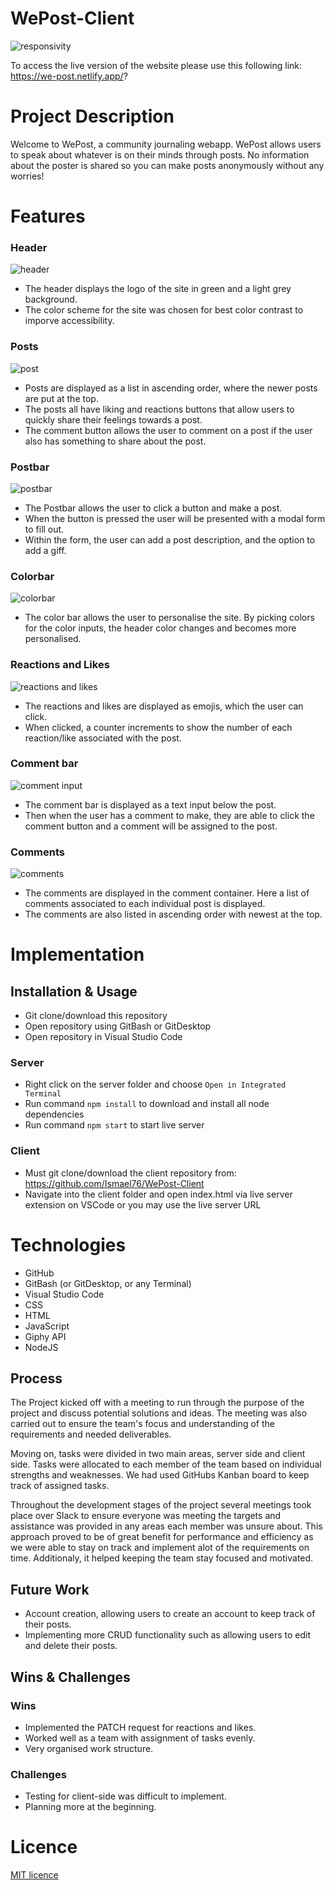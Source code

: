 # WePost-Client
![responsivity](./images/responsive.png)

To access the live version of the website please use this following link: https://we-post.netlify.app/?

# Project Description

Welcome to WePost, a community journaling webapp. WePost allows users to speak about whatever is on their minds through posts. No information about the poster is shared so you can make posts anonymously without any worries!

# Features

### Header
![header](./images/header.png)

- The header displays the logo of the site in green and a light grey background.
- The color scheme for the site was chosen for best color contrast to imporve accessibility.

### Posts 
![post](./images/post.png)

- Posts are displayed as a list in ascending order, where the newer posts are put at the top.
- The posts all have liking and reactions buttons that allow users to quickly share their feelings towards a post.
- The comment button allows the user to comment on a post if the user also has something to share about the post. 

### Postbar 
![postbar](./images/postbar.png) 

- The Postbar allows the user to click a button and make a post.
- When the button is pressed the user will be presented with a modal form to fill out.
- Within the form, the user can add a post description, and the option to add a giff.

### Colorbar
![colorbar](./images/color.png)

- The color bar allows the user to personalise the site. By picking colors for the color inputs, the header color changes and becomes more personalised.

### Reactions and Likes
![reactions and likes](./images/reactions.png)

- The reactions and likes are displayed as emojis, which the user can click. 
- When clicked, a counter increments to show the number of each reaction/like associated with the post.

### Comment bar
![comment input](./images/commentbar.png)

- The comment bar is displayed as a text input below the post.
- Then when the user has a comment to make, they are able to click the comment button and a comment will be assigned to the post.

### Comments
![comments](./images/comments.png)

- The comments are displayed in the comment container. Here a list of comments associated to each individual post is displayed.
- The comments are also listed in ascending order with newest at the top.

# Implementation

## Installation & Usage

- Git clone/download this repository
- Open repository using GitBash or GitDesktop
- Open repository in Visual Studio Code

### Server

- Right click on the server folder and choose `Open in Integrated Terminal`
- Run command `npm install` to download and install all node dependencies
- Run command `npm start` to start live server

### Client

- Must git clone/download the client repository from: https://github.com/Ismael76/WePost-Client
- Navigate into the client folder and open index.html via live server extension on VSCode or you may use the live server URL

# Technologies

- GitHub
- GitBash (or GitDesktop, or any Terminal)
- Visual Studio Code
- CSS
- HTML
- JavaScript
- Giphy API
- NodeJS

## Process

The Project kicked off with a meeting to run through the purpose of the project and discuss potential solutions and ideas. The meeting was also carried out to ensure the team's focus and understanding of the requirements and needed deliverables.

Moving on, tasks were divided in two main areas, server side and client side. Tasks were allocated to each member of the team based on individual strengths and weaknesses. We had used GitHubs Kanban board to keep track of assigned tasks.

Throughout the development stages of the project several meetings took place over Slack to ensure everyone was meeting the targets and assistance was provided in any areas each member was unsure about. This approach proved to be of great benefit for performance and efficiency as we were able to stay on track and implement alot of the requirements on time. Additionaly, it helped keeping the team stay focused and motivated.

## Future Work

- Account creation, allowing users to create an account to keep track of their posts.
- Implementing more CRUD functionality such as allowing users to edit and delete their posts.

## Wins & Challenges

### Wins

- Implemented the PATCH request for reactions and likes.
- Worked well as a team with assignment of tasks evenly. 
- Very organised work structure.

### Challenges

- Testing for client-side was difficult to implement.
- Planning more at the beginning.


# Licence

[MIT licence](https://opensource.org/licenses/mit-license.php)
